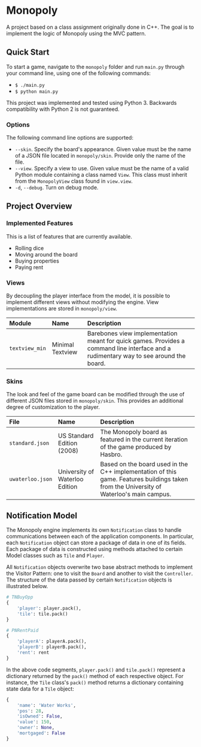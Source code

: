 # Monopoly
A project based on a class assignment originally done in C++. The goal is to implement the logic of Monopoly using the MVC pattern.

## Quick Start
To start a game, navigate to the `monopoly` folder and run `main.py` through your command line, using one of the following commands:
* `$ ./main.py`
* `$ python main.py`

This project was implemented and tested using Python 3. Backwards compatibility with Python 2 is not guaranteed.

### Options
The following command line options are supported:
* `--skin`. Specify the board's appearance. Given value must be the name of a JSON file located in `monopoly/skin`. Provide only the name of the file.
* `--view`. Specify a view to use. Given value must be the name of a valid Python module containing a class named `View`. This class must inherit from the `MonopolyView` class found in `view.view`.
* `-d`, `--debug`. Turn on debug mode.

## Project Overview
### Implemented Features
This is a list of features that are currently available.
* Rolling dice
* Moving around the board
* Buying properties
* Paying rent

### Views
By decoupling the player interface from the model, it is possible to implement different views without modifying the engine. View implementations are stored in `monopoly/view`.

| Module | Name | Description |
| :----- | :--- | :---------- |
| `textview_min` | Minimal Textview | Barebones view implementation meant for quick games. Provides a command line interface and a rudimentary way to see around the board. |

### Skins
The look and feel of the game board can be modified through the use of different JSON files stored in `monopoly/skin`. This provides an additional degree of customization to the player.

| File | Name | Description |
| :--- | :--- | :---------- |
| `standard.json` | US Standard Edition (2008) | The Monopoly board as featured in the current iteration of the game produced by Hasbro. |
| `uwaterloo.json` | University of Waterloo Edition | Based on the board used in the C++ implementation of this game. Features buildings taken from the University of Waterloo's main campus. |

## Notification Model
The Monopoly engine implements its own `Notification` class to handle communications between each of the application components. In particular, each `Notification` object can store a package of data in one of its fields. Each package of data is constructed using methods attached to certain Model classes such as `Tile` and `Player`.

All `Notification` objects overwrite two base abstract methods to implement the Visitor Pattern: one to visit the `Board` and another to visit the `Controller`. The structure of the data passed by certain `Notification` objects is illustrated below.

````py
# TNBuyOpp
{
    'player': player.pack(),
    'tile': tile.pack()
}

# PNRentPaid
{
    'playerA': playerA.pack(),
    'playerB': playerB.pack(),
    'rent': rent
}
````

In the above code segments, `player.pack()` and `tile.pack()` represent a dictionary returned by the `pack()` method of each respective object. For instance, the `Tile` class's `pack()` method returns a dictionary containing state data for a `Tile` object:

````py
{
    'name': 'Water Works',
    'pos': 28,
    'isOwned': False,
    'value': 150,
    'owner': None,
    'mortgaged': False
}
````
